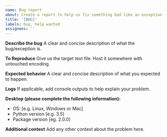 ```yaml
---
name: Bug report
about: Create a report to help us fix something bad like an exception
title: '[BUG]'
labels: bug, help wanted
assignees: ''
---
```


**Describe the bug**
A clear and concise description of what the bug/exception is.

**To Reproduce**
Give us the target text file. Host it somewhere with untouched encoding.

**Expected behavior**
A clear and concise description of what you expected to happen.

**Logs**
If applicable, add console outputs to help explain your problem.

**Desktop (please complete the following information):**

- OS: [e.g. Linux, Windows or Mac]
- Python version [e.g. 3.5]
- Package version [eg. 2.0.0]

**Additional context**
Add any other context about the problem here.
